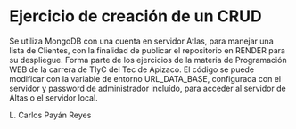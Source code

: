# Ejercicio de creación de un CRUD 
Se utiliza MongoDB con una cuenta en servidor Atlas, para manejar una lista de Clientes, con la finalidad de publicar el repositorio en RENDER para su despliegue.
Forma parte de los ejercicios de la materia de Programación WEB de la carrera de TIyC del Tec de Apizaco.
El código se puede modificar con la variable de entorno URL_DATA_BASE, configurada con el servidor y password de administrador incluído, para acceder al servidor de Altas o el servidor local.

L. Carlos Payán Reyes
